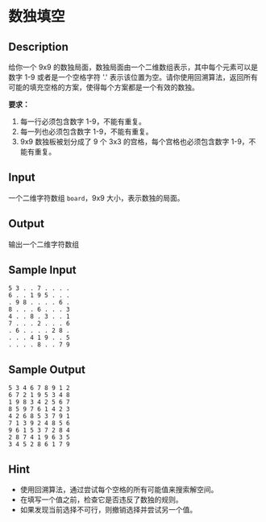 # 数独填空

## Description
给你一个 9x9 的数独局面，数独局面由一个二维数组表示，其中每个元素可以是数字 1-9 或者是一个空格字符 '.' 表示该位置为空。请你使用回溯算法，返回所有可能的填充空格的方案，使得每个方案都是一个有效的数独。

**要求：**

1. 每一行必须包含数字 1-9，不能有重复。
2. 每一列也必须包含数字 1-9，不能有重复。
3. 9x9 数独板被划分成了 9 个 3x3 的宫格，每个宫格也必须包含数字 1-9，不能有重复。

## Input
一个二维字符数组 `board`，9x9 大小，表示数独的局面。

## Output
输出一个二维字符数组

## Sample Input
~~~
5 3 . . 7 . . . .
6 . . 1 9 5 . . .
. 9 8 . . . . 6 .
8 . . . 6 . . . 3
4 . . 8 . 3 . . 1
7 . . . 2 . . . 6
. 6 . . . . 2 8 .
. . . 4 1 9 . . 5
. . . . 8 . . 7 9
~~~

## Sample Output
~~~
5 3 4 6 7 8 9 1 2
6 7 2 1 9 5 3 4 8
1 9 8 3 4 2 5 6 7
8 5 9 7 6 1 4 2 3
4 2 6 8 5 3 7 9 1
7 1 3 9 2 4 8 5 6
9 6 1 5 3 7 2 8 4
2 8 7 4 1 9 6 3 5
3 4 5 2 8 6 1 7 9
~~~

## Hint

- 使用回溯算法，通过尝试每个空格的所有可能值来搜索解空间。
- 在填写一个值之前，检查它是否违反了数独的规则。
- 如果发现当前选择不可行，则撤销选择并尝试另一个值。
